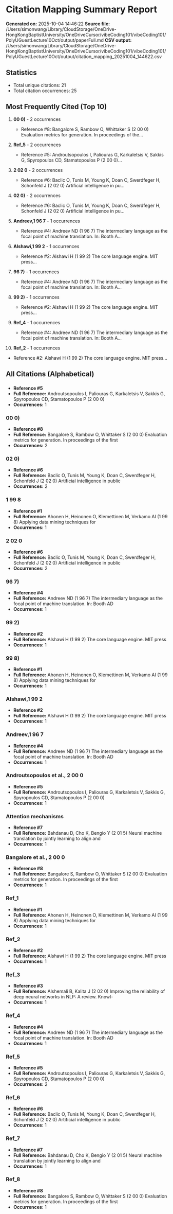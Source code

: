 # Citation Mapping Summary Report

**Generated on:** 2025-10-04 14:46:22
**Source file:** /Users/simonwang/Library/CloudStorage/OneDrive-HongKongBaptistUniversity/OneDriveCursor/vibeCoding101/vibeCoding101/PolyUGuestLecture10Oct/output/paperFull.md
**CSV output:** /Users/simonwang/Library/CloudStorage/OneDrive-HongKongBaptistUniversity/OneDriveCursor/vibeCoding101/vibeCoding101/PolyUGuestLecture10Oct/output/citation_mapping_20251004_144622.csv

## Statistics

- Total unique citations: 21
- Total citation occurrences: 25

## Most Frequently Cited (Top 10)

1. **00 0)** - 2 occurrences
   - Reference #8: Bangalore S, Rambow O, Whittaker S (2 00 0) Evaluation metrics for generation. In proceedings of the...

2. **Ref_5** - 2 occurrences
   - Reference #5: Androutsopoulos I, Paliouras G, Karkaletsis V, Sakkis G, Spyropoulos CD, Stamatopoulos P (2 00 0)...

3. **2 02 0** - 2 occurrences
   - Reference #6: Baclic O, Tunis M, Young K, Doan C, Swerdfeger H, Schonfeld J (2 02 0) Artificial intelligence in pu...

4. **02 0)** - 2 occurrences
   - Reference #6: Baclic O, Tunis M, Young K, Doan C, Swerdfeger H, Schonfeld J (2 02 0) Artificial intelligence in pu...

5. **Andreev,1 96 7** - 1 occurrences
   - Reference #4: Andreev ND (1 96 7) The intermediary language as the focal point of machine translation. In: Booth A...

6. **Alshawi,1 99 2** - 1 occurrences
   - Reference #2: Alshawi H (1 99 2) The core language engine. MIT press...

7. **96 7)** - 1 occurrences
   - Reference #4: Andreev ND (1 96 7) The intermediary language as the focal point of machine translation. In: Booth A...

8. **99 2)** - 1 occurrences
   - Reference #2: Alshawi H (1 99 2) The core language engine. MIT press...

9. **Ref_4** - 1 occurrences
   - Reference #4: Andreev ND (1 96 7) The intermediary language as the focal point of machine translation. In: Booth A...

10. **Ref_2** - 1 occurrences
   - Reference #2: Alshawi H (1 99 2) The core language engine. MIT press...


## All Citations (Alphabetical)

### 
- **Reference #5**
- **Full Reference:** Androutsopoulos I, Paliouras G, Karkaletsis V, Sakkis G, Spyropoulos CD, Stamatopoulos P (2 00 0)
- **Occurrences:** 1

### 00 0)
- **Reference #8**
- **Full Reference:** Bangalore S, Rambow O, Whittaker S (2 00 0) Evaluation metrics for generation. In proceedings of the first
- **Occurrences:** 2

### 02 0)
- **Reference #6**
- **Full Reference:** Baclic O, Tunis M, Young K, Doan C, Swerdfeger H, Schonfeld J (2 02 0) Artificial intelligence in public
- **Occurrences:** 2

### 1 99 8
- **Reference #1**
- **Full Reference:** Ahonen H, Heinonen O, Klemettinen M, Verkamo AI (1 99 8) Applying data mining techniques for
- **Occurrences:** 1

### 2 02 0
- **Reference #6**
- **Full Reference:** Baclic O, Tunis M, Young K, Doan C, Swerdfeger H, Schonfeld J (2 02 0) Artificial intelligence in public
- **Occurrences:** 2

### 96 7)
- **Reference #4**
- **Full Reference:** Andreev ND (1 96 7) The intermediary language as the focal point of machine translation. In: Booth AD
- **Occurrences:** 1

### 99 2)
- **Reference #2**
- **Full Reference:** Alshawi H (1 99 2) The core language engine. MIT press
- **Occurrences:** 1

### 99 8)
- **Reference #1**
- **Full Reference:** Ahonen H, Heinonen O, Klemettinen M, Verkamo AI (1 99 8) Applying data mining techniques for
- **Occurrences:** 1

### Alshawi,1 99 2
- **Reference #2**
- **Full Reference:** Alshawi H (1 99 2) The core language engine. MIT press
- **Occurrences:** 1

### Andreev,1 96 7
- **Reference #4**
- **Full Reference:** Andreev ND (1 96 7) The intermediary language as the focal point of machine translation. In: Booth AD
- **Occurrences:** 1

### Androutsopoulos et al., 2 00 0
- **Reference #5**
- **Full Reference:** Androutsopoulos I, Paliouras G, Karkaletsis V, Sakkis G, Spyropoulos CD, Stamatopoulos P (2 00 0)
- **Occurrences:** 1

### Attention mechanisms
- **Reference #7**
- **Full Reference:** Bahdanau D, Cho K, Bengio Y (2 01 5) Neural machine translation by jointly learning to align and
- **Occurrences:** 1

### Bangalore et al., 2 00 0
- **Reference #8**
- **Full Reference:** Bangalore S, Rambow O, Whittaker S (2 00 0) Evaluation metrics for generation. In proceedings of the first
- **Occurrences:** 1

### Ref_1
- **Reference #1**
- **Full Reference:** Ahonen H, Heinonen O, Klemettinen M, Verkamo AI (1 99 8) Applying data mining techniques for
- **Occurrences:** 1

### Ref_2
- **Reference #2**
- **Full Reference:** Alshawi H (1 99 2) The core language engine. MIT press
- **Occurrences:** 1

### Ref_3
- **Reference #3**
- **Full Reference:** Alshemali B, Kalita J (2 02 0) Improving the reliability of deep neural networks in NLP: A review. Knowl-
- **Occurrences:** 1

### Ref_4
- **Reference #4**
- **Full Reference:** Andreev ND (1 96 7) The intermediary language as the focal point of machine translation. In: Booth AD
- **Occurrences:** 1

### Ref_5
- **Reference #5**
- **Full Reference:** Androutsopoulos I, Paliouras G, Karkaletsis V, Sakkis G, Spyropoulos CD, Stamatopoulos P (2 00 0)
- **Occurrences:** 2

### Ref_6
- **Reference #6**
- **Full Reference:** Baclic O, Tunis M, Young K, Doan C, Swerdfeger H, Schonfeld J (2 02 0) Artificial intelligence in public
- **Occurrences:** 1

### Ref_7
- **Reference #7**
- **Full Reference:** Bahdanau D, Cho K, Bengio Y (2 01 5) Neural machine translation by jointly learning to align and
- **Occurrences:** 1

### Ref_8
- **Reference #8**
- **Full Reference:** Bangalore S, Rambow O, Whittaker S (2 00 0) Evaluation metrics for generation. In proceedings of the first
- **Occurrences:** 1

